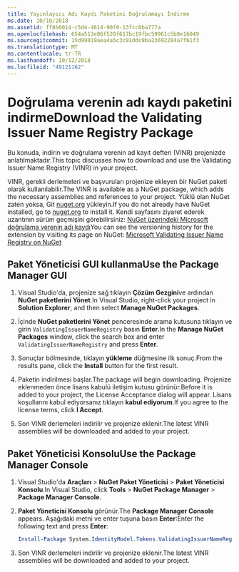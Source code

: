 ```yaml
---
title: Yayınlayıcı Adı Kaydı Paketini Doğrulamayı İndirme
ms.date: 10/10/2018
ms.assetid: ff8b0014-c5d4-4614-90f0-13fcc0ba777a
ms.openlocfilehash: 654a513e06f528f617bc19fbc59961c5b0e16049
ms.sourcegitcommit: 15d99019aea4a5c3c91ddc9ba23692284a7f61f3
ms.translationtype: MT
ms.contentlocale: tr-TR
ms.lasthandoff: 10/12/2018
ms.locfileid: "49121162"
---
```

# <a name="download-the-validating-issuer-name-registry-package"></a><span data-ttu-id="8ff28-102">Doğrulama verenin adı kaydı paketini indirme</span><span class="sxs-lookup"><span data-stu-id="8ff28-102">Download the Validating Issuer Name Registry Package</span></span>

<span data-ttu-id="8ff28-103">Bu konuda, indirin ve doğrulama verenin ad kayıt defteri (VINR) projenizde anlatılmaktadır.</span><span class="sxs-lookup"><span data-stu-id="8ff28-103">This topic discusses how to download and use the Validating Issuer Name Registry (VINR) in your project.</span></span>

<span data-ttu-id="8ff28-104">VINR, gerekli derlemeleri ve başvuruları projenize ekleyen bir NuGet paketi olarak kullanılabilir.</span><span class="sxs-lookup"><span data-stu-id="8ff28-104">The VINR is available as a NuGet package, which adds the necessary assemblies and references to your project.</span></span> <span data-ttu-id="8ff28-105">Yüklü olan NuGet zaten yoksa, Git [nuget.org](http://nuget.org) yükleyin.</span><span class="sxs-lookup"><span data-stu-id="8ff28-105">If you do not already have NuGet installed, go to [nuget.org](http://nuget.org) to install it.</span></span> <span data-ttu-id="8ff28-106">Kendi sayfasını ziyaret ederek uzantının sürüm geçmişini görebilirsiniz: [NuGet üzerindeki Microsoft doğrulama verenin adı kaydı](https://nuget.org/packages/System.IdentityModel.Tokens.ValidatingIssuerNameRegistry/)</span><span class="sxs-lookup"><span data-stu-id="8ff28-106">You can see the versioning history for the extension by visiting its page on NuGet: [Microsoft Validating Issuer Name Registry on NuGet](https://nuget.org/packages/System.IdentityModel.Tokens.ValidatingIssuerNameRegistry/)</span></span>

## <a name="use-the-package-manager-gui"></a><span data-ttu-id="8ff28-107">Paket Yöneticisi GUI kullanma</span><span class="sxs-lookup"><span data-stu-id="8ff28-107">Use the Package Manager GUI</span></span>

1. <span data-ttu-id="8ff28-108">Visual Studio'da, projenize sağ tıklayın **Çözüm Gezgini**ve ardından **NuGet paketlerini Yönet**.</span><span class="sxs-lookup"><span data-stu-id="8ff28-108">In Visual Studio, right-click your project in **Solution Explorer**, and then select **Manage NuGet Packages**.</span></span>

2. <span data-ttu-id="8ff28-109">İçinde **NuGet paketlerini Yönet** penceresinde arama kutusuna tıklayın ve girin `ValidatingIssuerNameRegistry` basın **Enter**.</span><span class="sxs-lookup"><span data-stu-id="8ff28-109">In the **Manage NuGet Packages** window, click the search box and enter `ValidatingIssuerNameRegistry` and press **Enter**.</span></span>

3. <span data-ttu-id="8ff28-110">Sonuçlar bölmesinde, tıklayın **yükleme** düğmesine ilk sonuç.</span><span class="sxs-lookup"><span data-stu-id="8ff28-110">From the results pane, click the **Install** button for the first result.</span></span>

4. <span data-ttu-id="8ff28-111">Paketin indirilmesi başlar.</span><span class="sxs-lookup"><span data-stu-id="8ff28-111">The package will begin downloading.</span></span> <span data-ttu-id="8ff28-112">Projenize eklenmeden önce lisans kabulü iletişim kutusu görünür.</span><span class="sxs-lookup"><span data-stu-id="8ff28-112">Before it is added to your project, the License Acceptance dialog will appear.</span></span> <span data-ttu-id="8ff28-113">Lisans koşullarını kabul ediyorsanız tıklayın **kabul ediyorum**.</span><span class="sxs-lookup"><span data-stu-id="8ff28-113">If you agree to the license terms, click **I Accept**.</span></span>

5. <span data-ttu-id="8ff28-114">Son VINR derlemeleri indirilir ve projenize eklenir.</span><span class="sxs-lookup"><span data-stu-id="8ff28-114">The latest VINR assemblies will be downloaded and added to your project.</span></span>

## <a name="use-the-package-manager-console"></a><span data-ttu-id="8ff28-115">Paket Yöneticisi Konsolu</span><span class="sxs-lookup"><span data-stu-id="8ff28-115">Use the Package Manager Console</span></span>

1. <span data-ttu-id="8ff28-116">Visual Studio'da **Araçları** > **NuGet Paket Yöneticisi** > **Paket Yöneticisi Konsolu**.</span><span class="sxs-lookup"><span data-stu-id="8ff28-116">In Visual Studio, click **Tools** > **NuGet Package Manager** > **Package Manager Console**.</span></span>

2. <span data-ttu-id="8ff28-117">**Paket Yöneticisi Konsolu** görünür.</span><span class="sxs-lookup"><span data-stu-id="8ff28-117">The **Package Manager Console** appears.</span></span> <span data-ttu-id="8ff28-118">Aşağıdaki metni ve enter tuşuna basın **Enter**:</span><span class="sxs-lookup"><span data-stu-id="8ff28-118">Enter the following text and press **Enter**:</span></span>

    ```powershell
    Install-Package System.IdentityModel.Tokens.ValidatingIssuerNameRegistry
    ```

3. <span data-ttu-id="8ff28-119">Son VINR derlemeleri indirilir ve projenize eklenir.</span><span class="sxs-lookup"><span data-stu-id="8ff28-119">The latest VINR assemblies will be downloaded and added to your project.</span></span>
